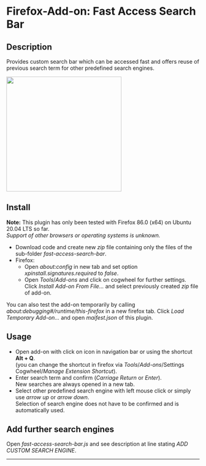 # Firefox-Add-on: Fast Access Search Bar

## Description
Provides custom search bar which can be accessed fast and offers reuse of previous search term for other predefined search engines.

<img src="https://user-images.githubusercontent.com/81079563/111910811-30335d00-8a63-11eb-86ba-0699b5d76619.png" width="300">

## Install
**Note:** This plugin has only been tested with Firefox 86.0 (x64) on Ubuntu 20.04 LTS so far.  
        *Support of other browsers or operating systems is unknown.*

- Download code and create new *zip* file containing only the files of the sub-folder *fast-access-search-bar*.  
- Firefox: 
  - Open *about:config* in new tab and set option *xpinstall.signatures.required* to *false*.
  - Open *Tools*/*Add-ons* and click on cogwheel for further settings.   
    Click *Install Add-on From File...* and select previously created *zip* file of add-on.  

You can also test the add-on temporarily by calling *about:debugging#/runtime/this-firefox* in a new firefox tab. Click *Load Temporary Add-on...* and open *maifest.json* of this plugin.

## Usage
- Open add-on with click on icon in navigation bar or using the shortcut **Alt + Q**.  
  (you can change the shortcut in firefox via *Tools*/*Add-ons*/Settings Cogwheel/*Manage Extension Shortcut*).  
- Enter search term and confirm (*Carriage Return* or *Enter*).  
  New searches are always opened in a new tab.
- Select other predefined search engine with left mouse click or simply use *arrow up* or *arrow down*.  
  Selection of search engine does not have to be confirmed and is automatically used. 

## Add further search engines
Open *fast-access-search-bar.js* and see description at line stating *ADD CUSTOM SEARCH ENGINE*.

--------

